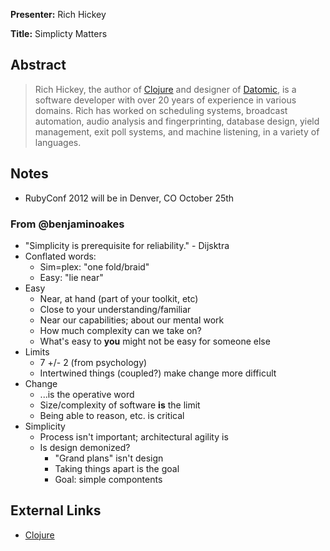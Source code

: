 **Presenter:** Rich Hickey

**Title:** Simplicty Matters

## Abstract

> Rich Hickey, the author of <a href="http://clojure.org/">Clojure</a> and designer of <a href="http://datomic.com/">Datomic</a>, is a software developer with over 20 years of experience in various domains. Rich has worked on scheduling systems, broadcast automation, audio analysis and fingerprinting, database design, yield management, exit poll systems, and machine listening, in a variety of languages.

## Notes

* RubyConf 2012 will be in Denver, CO October 25th

### From @benjaminoakes

* "Simplicity is prerequisite for reliability."  - Dijsktra
* Conflated words:
    * Sim=plex: "one fold/braid"
    * Easy: "lie near"
* Easy
    * Near, at hand (part of your toolkit, etc)
    * Close to your understanding/familiar
    * Near our capabilities; about our mental work
    * How much complexity can we take on?
    * What's easy to **you** might not be easy for someone else
* Limits
    * 7 +/- 2 (from psychology)
    * Intertwined things (coupled?) make change more difficult
* Change
    * ...is the operative word
    * Size/complexity of software **is** the limit
    * Being able to reason, etc. is critical
* Simplicity
    * Process isn't important; architectural agility is
    * Is design demonized?
        * "Grand plans" isn't design
        * Taking things apart is the goal
        * Goal: simple compontents

## External Links

* [Clojure](http://clojure.org/)
